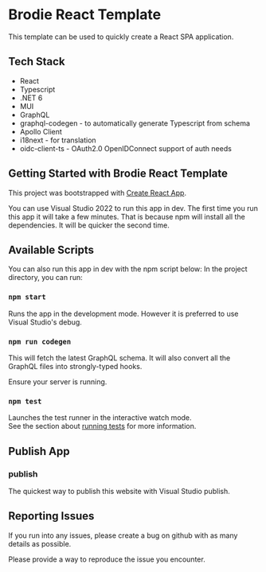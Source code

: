 # Brodie React Template
This template can be used to quickly create a React SPA application.

## Tech Stack

 * React
 * Typescript
 * .NET 6
 * MUI
 * GraphQL
 * graphql-codegen - to automatically generate Typescript from schema
 * Apollo Client 
 * i18next - for translation
 * oidc-client-ts - OAuth2.0 OpenIDConnect support of auth needs

## Getting Started with Brodie React Template

This project was bootstrapped with [Create React App](https://github.com/facebook/create-react-app).

You can use Visual Studio 2022 to run this app in dev. The first time you run 
this app it will take a few minutes.  That is because npm will install all the dependencies. 
It will be quicker the second time.

## Available Scripts

You can also run this app in dev with the npm script below: 
In the project directory, you can run:

### `npm start`

Runs the app in the development mode. However it is preferred to use Visual Studio's debug.

### `npm run codegen`

This will fetch the latest GraphQL schema.  It will also convert all the GraphQL files into strongly-typed hooks.

Ensure your server is running.

### `npm test`

Launches the test runner in the interactive watch mode.\
See the section about [running tests](https://facebook.github.io/create-react-app/docs/running-tests) for more information.


## Publish App

### publish

The quickest way to publish this website with Visual Studio publish.

## Reporting Issues

If you run into any issues, please create a bug on github with as many details as possible.

Please provide a way to reproduce the issue you encounter.


